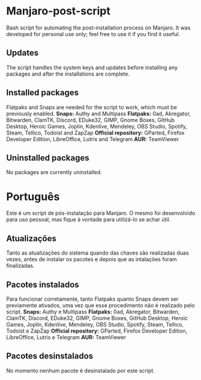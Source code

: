 # Manjaro-post-script
Bash script for automating the post-installation process on Manjaro. It was developed for personal use only; feel free to use it if you find it useful.

## Updates
The script handles the system keys and updates before installing any packages and after the installations are complete.

## Installed packages
Flatpaks and Snaps are needed for the script to work, which must be previously enabled.
**Snaps:** Authy and Multipass
**Flatpaks:** 0ad, Akregator, Bitwarden, ClamTK, Discord, EDuke32, GIMP, Gnome Boxes, GitHub Desktop, Heroic Games, Joplin, Kdenlive, Mendeley, OBS Studio, Spotify, Steam, Tellico, Todoist and ZapZap
**Official repository:** GParted, Firefox Developer Edition, LibreOffice, Lutris and Telegram
**AUR:** TeamViewer

## Uninstalled packages
No packages are currently uninstalled.

# Português
Este é um script de pós-instalação para Manjaro. O mesmo foi desenvolvido para uso pessoal, mas fique à vontade para utilizá-lo se achar útil.

## Atualizações
Tanto as atualizações do sistema quando das chaves são realizadas duas vezes, antes de instalar os pacotes e depois que as intalações foram finalizadas.

## Pacotes instalados
Para funcionar corretamente, tanto Flatpaks quanto Snaps devem ser previamente ativados, uma vez que esse procedimento não é realizado pelo script.
**Snaps:** Authy e Multipass
**Flatpaks:** 0ad, Akregator, Bitwarden, ClamTK, Discord, EDuke32, GIMP, Gnome Boxes, GitHub Desktop, Heroic Games, Joplin, Kdenlive, Mendeley, OBS Studio, Spotify, Steam, Tellico, Todoist e ZapZap
**Official repository:** GParted, Firefox Developer Edition, LibreOffice, Lutris e Telegram
**AUR:** TeamViewer

## Pacotes desinstalados
No momento nenhum pacote é desinstalado por este script.
